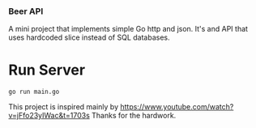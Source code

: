 ### Beer API

 A mini project that implements simple Go http and json.
 It's and API that uses hardcoded slice instead of SQL databases.


# Run Server
```
go run main.go
```

This project is inspired mainly by https://www.youtube.com/watch?v=jFfo23yIWac&t=1703s
Thanks for the hardwork.
